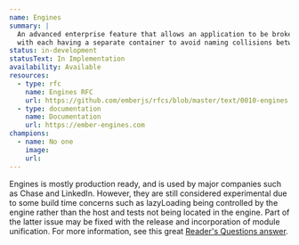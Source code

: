 ```yaml
---
name: Engines
summary: |
  An advanced enterprise feature that allows an application to be broken up into multiple pieces that are loosely coupled,
  with each having a separate container to avoid naming collisions between teams of developers.
status: in-development
statusText: In Implementation
availability: Available
resources:
  - type: rfc
    name: Engines RFC
    url: https://github.com/emberjs/rfcs/blob/master/text/0010-engines.md
  - type: documentation
    name: Documentation
    url: https://ember-engines.com
champions:
  - name: No one
    image:
    url:
---
```

Engines is mostly production ready, and is used by major companies such as Chase and LinkedIn.
However, they are still considered experimental due to some build time concerns such as lazyLoading
being controlled by the engine rather than the host and tests not being located in the engine.
Part of the latter issue may be fixed with the release and incorporation of module unification.
For more information, see this great
[Reader's Questions answer](https://discuss.emberjs.com/t/readers-questions-what-is-the-status-of-ember-engines/14236).
